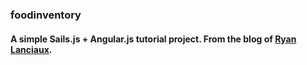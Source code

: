 ### foodinventory
#### A simple Sails.js + Angular.js tutorial project. From the blog of [Ryan Lanciaux](http://http://ryanlanciaux.github.io/blog/2013/06/04/learning-angularjs/ "The blog of Ryan Lanciaux").